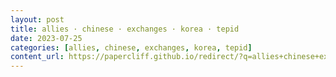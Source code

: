 ```yaml
---
layout: post
title: allies · chinese · exchanges · korea · tepid
date: 2023-07-25
categories: [allies, chinese, exchanges, korea, tepid]
content_url: https://papercliff.github.io/redirect/?q=allies+chinese+exchanges+korea+tepid&tbs=cdr:1,cd_min:7/24/2023,cd_max:7/26/2023
---
```

